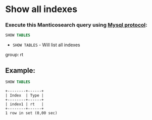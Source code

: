 # Show all indexes

### Execute this Manticosearch query using [Mysql protocol](/manticoresearch/mysql-client-connection-example):

```sql
SHOW TABLES
```

- `SHOW TABLES` - Will list all indexes

group: rt

## Example: 
```sql
SHOW TABLES
```
```
+--------+------+
| Index  | Type |
+--------+------+
| index1 | rt   |
+--------+------+
1 row in set (0,00 sec)
```

